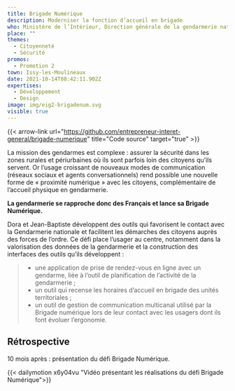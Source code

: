 ```yaml
---
title: Brigade Numérique
description: Moderniser la fonction d’accueil en brigade
who: Ministère de l’Intérieur, Direction générale de la gendarmerie nationale (DGGN)
place: ""
themes:
  - Citoyenneté
  - Sécurité
promos:
  - Promotion 2
town: Issy-les-Moulineaux
date: 2021-10-14T08:42:11.902Z
expertises:
  - Développement
  - Design
image: img/eig2-brigadenum.svg
visible: true
---
```

{{< arrow-link url="https://github.com/entrepreneur-interet-general/brigade-numerique" title="Code source" target="true" >}}

La mission des gendarmes est complexe : assurer la sécurité dans les zones rurales et périurbaines où ils sont parfois loin des citoyens qu’ils servent. Or l’usage croissant de nouveaux modes de communication (réseaux sociaux et agents conversationnels) rend possible une nouvelle forme de « proximité numérique » avec les citoyens, complémentaire de l’accueil physique en gendarmerie.

**La gendarmerie se rapproche donc des Français et lance sa Brigade Numérique.**

Dora et Jean-Baptiste développent des outils qui favorisent le contact avec la Gendarmerie nationale et facilitent les démarches des citoyens auprès des forces de l’ordre. Ce défi place l’usager au centre, notamment dans la valorisation des données de la gendarmerie et la construction des interfaces des outils qu’ils développent :

> * une application de prise de rendez-vous en ligne avec un gendarme, liée à l’outil de planification de l’activité de la gendarmerie ;
> * un outil qui recense les horaires d’accueil en brigade des unités territoriales ;
> * un outil de gestion de communication multicanal utilisé par la Brigade numérique lors de leur contact avec les usagers dont ils font évoluer l’ergonomie.

## Rétrospective

10 mois après : présentation du défi Brigade Numérique.

{{< dailymotion x6y04vu "Vidéo présentant les réalisations du défi Brigade Numérique">}}